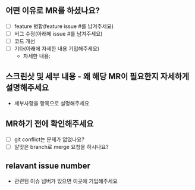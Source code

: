 ## 어떤 이유로 MR를 하셨나요?

- [ ] feature 병합(feature issue #를 남겨주세요)
- [ ] 버그 수정(아래에 issue #를 남겨주세요)
- [ ] 코드 개선
- [ ] 기타(아래에 자세한 내용 기입해주세요)
  - 자세한 내용:

## 스크린샷 및 세부 내용 - 왜 해당 MR이 필요한지 자세하게 설명해주세요

- 세부사항을 항목으로 설명해주세요

## MR하기 전에 확인해주세요

- [ ] git conflict는 문제가 없었나요?
- [ ] 알맞은 branch로 merge 요청을 하시나요?

## relavant issue number

- 관련된 이슈 넘버가 있으면 이곳에 기입해주세요
